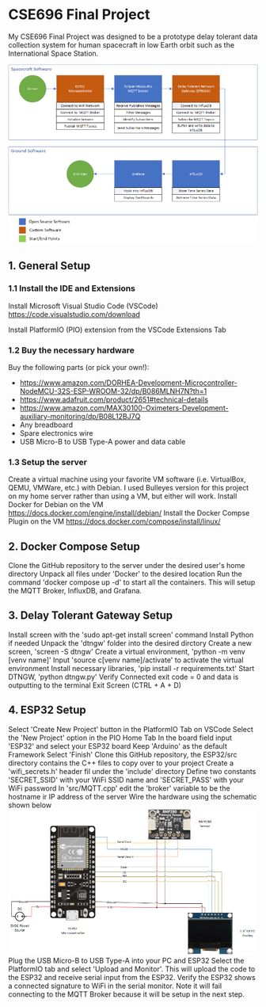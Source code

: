 # CSE696 Final Project
My CSE696 Final Project was designed to be a prototype delay tolerant data collection system for human spacecraft in low Earth orbit such as the International Space Station.

![Software Implementation Diagram](https://github.com/bkhutton/CSE696/blob/master/Software_Implementation_Diagram.png?raw=true)

## 1. General Setup
### 1.1 Install the IDE and Extensions
Install Microsoft Visual Studio Code (VSCode)
https://code.visualstudio.com/download

Install PlatformIO (PIO) extension from the VSCode Extensions Tab

### 1.2 Buy the necessary hardware
Buy the following parts (or pick your own!):
* https://www.amazon.com/DORHEA-Development-Microcontroller-NodeMCU-32S-ESP-WROOM-32/dp/B086MLNH7N?th=1
* https://www.adafruit.com/product/2651#technical-details
* https://www.amazon.com/MAX30100-Oximeters-Development-auxiliary-monitoring/dp/B08L12BJ7Q
* Any breadboard
* Spare electronics wire
* USB Micro-B to USB Type-A power and data cable

### 1.3 Setup the server
Create a virtual machine using your favorite VM software (i.e. VirtualBox, QEMU, VMWare, etc.) with Debian. I used Bulleyes version for this project on my home server rather than using a VM, but either will work.
Install Docker for Debian on the VM
https://docs.docker.com/engine/install/debian/
Install the Docker Compse Plugin on the VM
https://docs.docker.com/compose/install/linux/

## 2. Docker Compose Setup
Clone the GitHub repository to the server under the desired user's home directory
Unpack all files under 'Docker' to the desired location
Run the command 'docker compose up -d' to start all the containers. This will setup the MQTT Broker, InfluxDB, and Grafana.

## 3. Delay Tolerant Gateway Setup
Install screen with the 'sudo apt-get install screen' command
Install Python if needed
Unpack the 'dtngw' folder into the desired dirctory
Create a new screen, 'screen -S dtngw'
Create a virtual environment, 'python -m venv [venv name]'
Input 'source c[venv name]/activate' to activate the virtual environment
Install necessary libraries, 'pip install -r requirements.txt'
Start DTNGW, 'python dtngw.py'
Verify Connected exit code = 0 and data is outputting to the terminal
Exit Screen (CTRL + A + D)

## 4. ESP32 Setup
Select 'Create New Project' button in the PlatformIO Tab on VSCode
Select the 'New Project' option in the PIO Home Tab
In the board field input 'ESP32' and select your ESP32 board
Keep 'Arduino' as the default Framework
Select 'Finish'
Clone this GitHub repository, the ESP32/src directory contains the C++ files to copy over to your project
Create a 'wifi_secrets.h' header fil under the 'include' directory
Define two constants 'SECRET_SSID' with your WiFi SSID name and 'SECRET_PASS' with your WiFi password
In 'src/MQTT.cpp' edit the 'broker' variable to be the hostname ir IP address of the server
Wire the hardware using the schematic shown below
![Circuit Diagram](https://github.com/bkhutton/CSE696/blob/master/Circuit_Diagram.png?raw=true)
Plug the USB Micro-B to USB Type-A into your PC and ESP32
Select the PlatformIO tab and select 'Upload and Monitor'. This will upload the code to the ESP32 and receive serial input from the ESP32.
Verify the ESP32 shows a connected signature to WiFi in the serial monitor. Note it will fail connecting to the MQTT Broker because it will be setup in the next step.